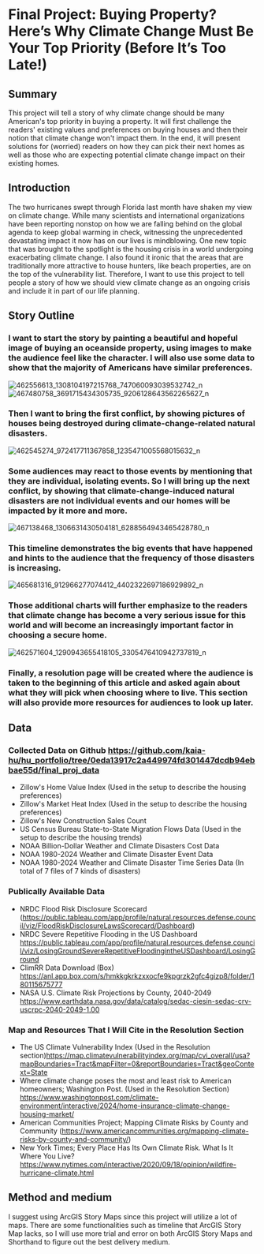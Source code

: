 # Final Project: Buying Property? Here’s Why Climate Change Must Be Your Top Priority (Before It’s Too Late!)
## Summary
This project will tell a story of why climate change should be many American's top priority in buying a property. It will first challenge the readers' existing values and preferences on buying houses and then their notion that climate change won't impact them. In the end, it will present solutions for (worried) readers on how they can pick their next homes as well as those who are expecting potential climate change impact on their existing homes. 
## Introduction
The two hurricanes swept through Florida last month have shaken my view on climate change. While many scientists and international organizations have been reporting nonstop on how we are falling behind on the global agenda to keep global warming in check, witnessing the unprecedented devastating impact it now has on our lives is mindblowing. One new topic that was brought to the spotlight is the housing crisis in a world undergoing exacerbating climate change. I also found it ironic that the areas that are traditionally more attractive to house hunters, like beach properties, are on the top of the vulnerability list. Therefore, I want to use this project to tell people a story of how we should view climate change as an ongoing crisis and include it in part of our life planning. <br>
## Story Outline
### I want to start the story by painting a beautiful and hopeful image of buying an oceanside property, using images to make the audience feel like the character. I will also use some data to show that the majority of Americans have similar preferences. 
![462556613_1308104197215768_747060093039532742_n](https://github.com/user-attachments/assets/c7da1bb2-8a0e-4897-9191-0af50a0e3498)
![467480758_3691715434305735_9206128643562265627_n](https://github.com/user-attachments/assets/21271382-3e48-4517-bdbd-f92b1077ea9b)
### Then I want to bring the first conflict, by showing pictures of houses being destroyed during climate-change-related natural disasters. 
![462545274_972417711367858_1235471005568015632_n](https://github.com/user-attachments/assets/f3c97c13-8f7e-4f19-89be-5c55952fe52d)
### Some audiences may react to those events by mentioning that they are individual, isolating events. So I will bring up the next conflict, by showing that climate-change-induced natural disasters are not individual events and our homes will be impacted by it more and more. 
![467138468_1306631430504181_6288564943465428780_n](https://github.com/user-attachments/assets/47c77dda-9114-4fbf-8c5b-55e4a4ebc979)
### This timeline demonstrates the big events that have happened and hints to the audience that the frequency of those disasters is increasing. 
![465681316_912966277074412_4402322697186929892_n](https://github.com/user-attachments/assets/891bd5e3-0f54-4839-97e4-4aea3582b537)
### Those additional charts will further emphasize to the readers that climate change has become a very serious issue for this world and will become an increasingly important factor in choosing a secure home. 
![462571604_1290943655418105_3305476410942737819_n](https://github.com/user-attachments/assets/91fe6932-f44e-41fb-9a8c-80a0ab417e98)
### Finally, a resolution page will be created where the audience is taken to the beginning of this article and asked again about what they will pick when choosing where to live. This section will also provide more resources for audiences to look up later. 
## Data
### Collected Data on Github https://github.com/kaia-hu/hu_portfolio/tree/0eda13917c2a449974fd301447dcdb94ebbae55d/final_proj_data
- Zillow's Home Value Index (Used in the setup to describe the housing preferences)
- Zillow's Market Heat Index (Used in the setup to describe the housing preferences)
- Zillow's New Construction Sales Count
- US Census Bureau State-to-State Migration Flows Data (Used in the setup to describe the housing trends)
- NOAA Billion-Dollar Weather and Climate Disasters Cost Data
- NOAA 1980-2024 Weather and Climate Disaster Event Data
- NOAA 1980-2024 Weather and Climate Disaster Time Series Data (In total of 7 files of 7 kinds of disasters)
### Publically Available Data
- NRDC Flood Risk Disclosure Scorecard (https://public.tableau.com/app/profile/natural.resources.defense.council/viz/FloodRiskDisclosureLawsScorecard/Dashboard)
- NRDC Severe Repetitive Flooding in the US Dashboard https://public.tableau.com/app/profile/natural.resources.defense.council/viz/LosingGroundSevereRepetitiveFloodingintheUSDashboard/LosingGround
- ClimRR Data Download (Box) https://anl.app.box.com/s/hmkkgkrkzxxocfe9kpgrzk2gfc4gizp8/folder/180115675777
- NASA U.S. Climate Risk Projections by County, 2040-2049 https://www.earthdata.nasa.gov/data/catalog/sedac-ciesin-sedac-crv-uscrpc-2040-2049-1.00
### Map and Resources That I Will Cite in the Resolution Section
- The US Climate Vulnerability Index (Used in the Resolution section)https://map.climatevulnerabilityindex.org/map/cvi_overall/usa?mapBoundaries=Tract&mapFilter=0&reportBoundaries=Tract&geoContext=State
- Where climate change poses the most and least risk to American homeowners; Washington Post. (Used in the Resolution Section) https://www.washingtonpost.com/climate-environment/interactive/2024/home-insurance-climate-change-housing-market/
- American Communities Project; Mapping Climate Risks by County and Community (https://www.americancommunities.org/mapping-climate-risks-by-county-and-community/)
- New York Times; Every Place Has Its Own Climate Risk. What Is It Where You Live? https://www.nytimes.com/interactive/2020/09/18/opinion/wildfire-hurricane-climate.html 
## Method and medium
I suggest using ArcGIS Story Maps since this project will utilize a lot of maps. There are some functionalities such as timeline that ArcGIS Story Map lacks, so I will use more trial and error on both ArcGIS Story Maps and Shorthand to figure out the best delivery medium. 
